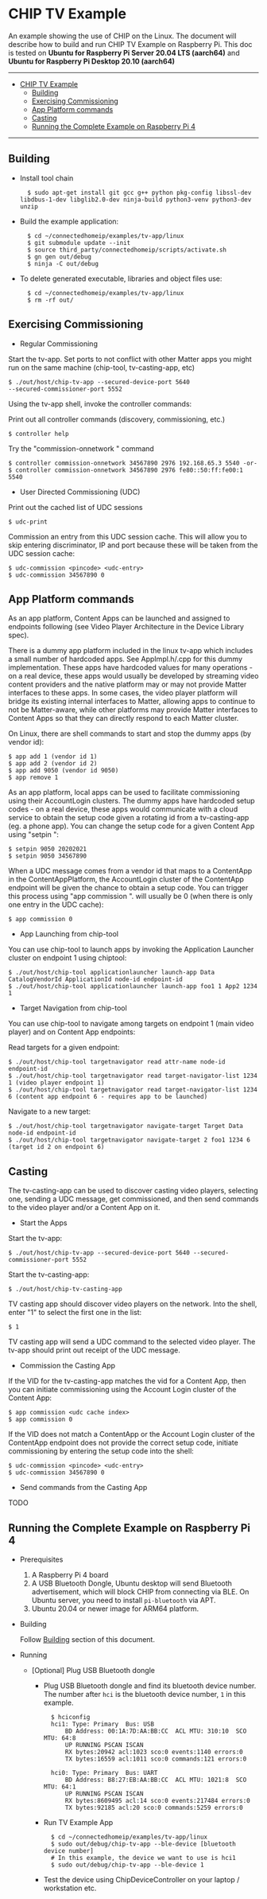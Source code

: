 # CHIP TV Example

An example showing the use of CHIP on the Linux. The document will describe how
to build and run CHIP TV Example on Raspberry Pi. This doc is tested on **Ubuntu
for Raspberry Pi Server 20.04 LTS (aarch64)** and **Ubuntu for Raspberry Pi
Desktop 20.10 (aarch64)**

<hr>

-   [CHIP TV Example](#chip-tv-example)
    -   [Building](#building)
    -   [Exercising Commissioning](#exercising-commissioning)
    -   [App Platform commands](#app-platform-commands)
    -   [Casting](#casting)
    -   [Running the Complete Example on Raspberry Pi 4](#running-the-complete-example-on-raspberry-pi-4)

<hr>

<a name="building"></a>

## Building

-   Install tool chain

          $ sudo apt-get install git gcc g++ python pkg-config libssl-dev libdbus-1-dev libglib2.0-dev ninja-build python3-venv python3-dev unzip

-   Build the example application:

          $ cd ~/connectedhomeip/examples/tv-app/linux
          $ git submodule update --init
          $ source third_party/connectedhomeip/scripts/activate.sh
          $ gn gen out/debug
          $ ninja -C out/debug

-   To delete generated executable, libraries and object files use:

          $ cd ~/connectedhomeip/examples/tv-app/linux
          $ rm -rf out/

<a name="running-complete-example"></a>

## Exercising Commissioning

-   Regular Commissioning

Start the tv-app. Set ports to not conflict with other Matter apps you might run
on the same machine (chip-tool, tv-casting-app, etc)

    $ ./out/host/chip-tv-app --secured-device-port 5640
    --secured-commissioner-port 5552

Using the tv-app shell, invoke the controller commands:

Print out all controller commands (discovery, commissioning, etc.)

    $ controller help

Try the "commission-onnetwork <pincode> <disc> <IP> <port>" command

    $ controller commission-onnetwork 34567890 2976 192.168.65.3 5540 -or-
    $ controller commission-onnetwork 34567890 2976 fe80::50:ff:fe00:1 5540

-   User Directed Commissioning (UDC)

Print out the cached list of UDC sessions

    $ udc-print

Commission an entry from this UDC session cache. This will allow you to skip
entering discriminator, IP and port because these will be taken from the UDC
session cache:

    $ udc-commission <pincode> <udc-entry>
    $ udc-commission 34567890 0

## App Platform commands

As an app platform, Content Apps can be launched and assigned to endpoints
following (see Video Player Architecture in the Device Library spec).

There is a dummy app platform included in the linux tv-app which includes a
small number of hardcoded apps. See AppImpl.h/.cpp for this dummy
implementation. These apps have hardcoded values for many operations - on a real
device, these apps would usually be developed by streaming video content
providers and the native platform may or may not provide Matter interfaces to
these apps. In some cases, the video player platform will bridge its existing
internal interfaces to Matter, allowing apps to continue to not be Matter-aware,
while other platforms may provide Matter interfaces to Content Apps so that they
can directly respond to each Matter cluster.

On Linux, there are shell commands to start and stop the dummy apps (by vendor
id):

    $ app add 1 (vendor id 1)
    $ app add 2 (vendor id 2)
    $ app add 9050 (vendor id 9050)
    $ app remove 1

As an app platform, local apps can be used to facilitate commissioning using
their AccountLogin clusters. The dummy apps have hardcoded setup codes - on a
real device, these apps would communicate with a cloud service to obtain the
setup code given a rotating id from a tv-casting-app (eg. a phone app). You can
change the setup code for a given Content App using "setpin <vid> <pincode>":

    $ setpin 9050 20202021
    $ setpin 9050 34567890

When a UDC message comes from a vendor id that maps to a ContentApp in the
ContentAppPlatform, the AccountLogin cluster of the ContentApp endpoint will be
given the chance to obtain a setup code. You can trigger this process using "app
commission <udc-entry>". <udc-entry> will usually be 0 (when there is only one
entry in the UDC cache):

    $ app commission 0

-   App Launching from chip-tool

You can use chip-tool to launch apps by invoking the Application Launcher
cluster on endpoint 1 using chiptool:

    $ ./out/host/chip-tool applicationlauncher launch-app Data CatalogVendorId ApplicationId node-id endpoint-id
    $ ./out/host/chip-tool applicationlauncher launch-app foo1 1 App2 1234 1

-   Target Navigation from chip-tool

You can use chip-tool to navigate among targets on endpoint 1 (main video
player) and on Content App endpoints:

Read targets for a given endpoint:

    $ ./out/host/chip-tool targetnavigator read attr-name node-id endpoint-id
    $ ./out/host/chip-tool targetnavigator read target-navigator-list 1234 1 (video player endpoint 1)
    $ ./out/host/chip-tool targetnavigator read target-navigator-list 1234 6 (content app endpoint 6 - requires app to be launched)

Navigate to a new target:

    $ ./out/host/chip-tool targetnavigator navigate-target Target Data node-id endpoint-id
    $ ./out/host/chip-tool targetnavigator navigate-target 2 foo1 1234 6 (target id 2 on endpoint 6)

## Casting

The tv-casting-app can be used to discover casting video players, selecting one,
sending a UDC message, get commissioned, and then send commands to the video
player and/or a Content App on it.

-   Start the Apps

Start the tv-app:

    $ ./out/host/chip-tv-app --secured-device-port 5640 --secured-commissioner-port 5552

Start the tv-casting-app:

    $ ./out/host/chip-tv-casting-app

TV casting app should discover video players on the network. Into the shell,
enter "1" to select the first one in the list:

    $ 1

TV casting app will send a UDC command to the selected video player. The tv-app
should print out receipt of the UDC message.

-   Commission the Casting App

If the VID for the tv-casting-app matches the vid for a Content App, then you
can initiate commissioning using the Account Login cluster of the Content App:

    $ app commission <udc cache index>
    $ app commission 0

If the VID does not match a ContentApp or the Account Login cluster of the
ContentApp endpoint does not provide the correct setup code, initiate
commissioning by entering the setup code into the shell:

    $ udc-commission <pincode> <udc-entry>
    $ udc-commission 34567890 0

-   Send commands from the Casting App

TODO

## Running the Complete Example on Raspberry Pi 4

-   Prerequisites

    1. A Raspberry Pi 4 board
    2. A USB Bluetooth Dongle, Ubuntu desktop will send Bluetooth advertisement,
       which will block CHIP from connecting via BLE. On Ubuntu server, you need
       to install `pi-bluetooth` via APT.
    3. Ubuntu 20.04 or newer image for ARM64 platform.

-   Building

    Follow [Building](#building) section of this document.

-   Running

    -   [Optional] Plug USB Bluetooth dongle

        -   Plug USB Bluetooth dongle and find its bluetooth device number. The
            number after `hci` is the bluetooth device number, `1` in this
            example.

                  $ hciconfig
                  hci1:	Type: Primary  Bus: USB
                      BD Address: 00:1A:7D:AA:BB:CC  ACL MTU: 310:10  SCO MTU: 64:8
                      UP RUNNING PSCAN ISCAN
                      RX bytes:20942 acl:1023 sco:0 events:1140 errors:0
                      TX bytes:16559 acl:1011 sco:0 commands:121 errors:0

                  hci0:	Type: Primary  Bus: UART
                      BD Address: B8:27:EB:AA:BB:CC  ACL MTU: 1021:8  SCO MTU: 64:1
                      UP RUNNING PSCAN ISCAN
                      RX bytes:8609495 acl:14 sco:0 events:217484 errors:0
                      TX bytes:92185 acl:20 sco:0 commands:5259 errors:0

        -   Run TV Example App

                  $ cd ~/connectedhomeip/examples/tv-app/linux
                  $ sudo out/debug/chip-tv-app --ble-device [bluetooth device number]
                  # In this example, the device we want to use is hci1
                  $ sudo out/debug/chip-tv-app --ble-device 1

        -   Test the device using ChipDeviceController on your laptop /
            workstation etc.
